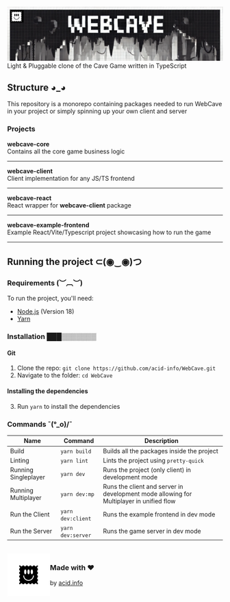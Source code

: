 ![Token Price Oracle - SC - banner](./github/assets/webcave.png)
Light & Pluggable clone of the Cave Game written in TypeScript

## Structure ◕_◕
This repository is a monorepo containing packages needed to run
WebCave in your project or simply spinning up your own client
and server

### Projects

**webcave-core**  
Contains all the core game business logic

---
**webcave-client**    
Client implementation for any JS/TS frontend

---
**webcave-react**  
React wrapper for **webcave-client** package

---
**webcave-example-frontend**  
Example React/Vite/Typescript project showcasing how to run the
game

---

## Running the project ⊂(◉‿◉)つ
### Requirements (︶︹︶)
To run the project, you'll need:
- [Node.js](https://nodejs.org/en/) (Version 18)
- [Yarn](https://yarnpkg.com/)

### Installation ███▒▒▒▒▒▒▒
#### Git
1. Clone the repo: ```git clone https://github.com/acid-info/WebCave.git```
2. Navigate to the folder: ```cd WebCave```

#### Installing the dependencies
3. Run ```yarn``` to install the dependencies

### Commands ¯\(°_o)/¯
| Name                 | Command               | Description                                                                             |
|----------------------|-----------------------|-----------------------------------------------------------------------------------------|
| Build                | ```yarn build```      | Builds all the packages inside the project                                              |
| Linting              | ```yarn lint```       | Lints the project using `pretty-quick`                                                  |
| Running Singleplayer | ```yarn dev```        | Runs the project (only client) in development mode                                      |
| Running Multiplayer  | ```yarn dev:mp```     | Runs the client and server in development mode allowing for Multiplayer in unified flow |
| Run the Client       | ```yarn dev:client``` | Runs the example frontend in dev mode                                                   |
| Run the Server       | ```yarn dev:server``` | Runs the game server in dev mode                                                        |

<br/>
<img align="left" alt="acid-info-logo" width="100" height="100" src="./github/assets/acid.png">

### Made with ❤
by [acid.info](https://acid.info/)